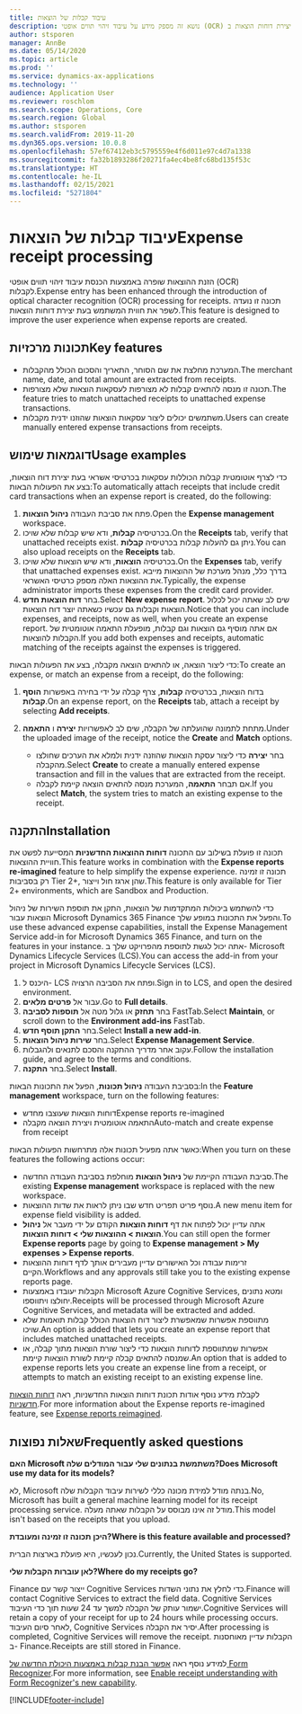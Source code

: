 ```yaml
---
title: עיבוד קבלות של הוצאות
description: נושא זה מספק מידע על עיבוד זיהוי תווים אופטי (OCR) של קבלות. תכונה זו נועדה לשפר את חווית המשתמש בעת יצירת דוחות הוצאות ב-Dynamics 365 Finance‏ Microsoft.
author: stsporen
manager: AnnBe
ms.date: 05/14/2020
ms.topic: article
ms.prod: ''
ms.service: dynamics-ax-applications
ms.technology: ''
audience: Application User
ms.reviewer: roschlom
ms.search.scope: Operations, Core
ms.search.region: Global
ms.author: stsporen
ms.search.validFrom: 2019-11-20
ms.dyn365.ops.version: 10.0.8
ms.openlocfilehash: 57ef67412eb3c5795559e4f6d011e97c4d7a1338
ms.sourcegitcommit: fa32b1893286f20271fa4ec4be8fc68bd135f53c
ms.translationtype: HT
ms.contentlocale: he-IL
ms.lasthandoff: 02/15/2021
ms.locfileid: "5271804"
---
```

# <a name="expense-receipt-processing"></a><span data-ttu-id="9a4f7-104">עיבוד קבלות של הוצאות</span><span class="sxs-lookup"><span data-stu-id="9a4f7-104">Expense receipt processing</span></span>

<span data-ttu-id="9a4f7-105">הזנת ההוצאות שופרה באמצעות הכנסת עיבוד זיהוי תווים אופטי (OCR) לקבלות.</span><span class="sxs-lookup"><span data-stu-id="9a4f7-105">Expense entry has been enhanced through the introduction of optical character recognition (OCR) processing for receipts.</span></span> <span data-ttu-id="9a4f7-106">תכונה זו נועדה לשפר את חווית המשתמש בעת יצירת דוחות הוצאות.</span><span class="sxs-lookup"><span data-stu-id="9a4f7-106">This feature is designed to improve the user experience when expense reports are created.</span></span>

## <a name="key-features"></a><span data-ttu-id="9a4f7-107">תכונות מרכזיות</span><span class="sxs-lookup"><span data-stu-id="9a4f7-107">Key features</span></span>

- <span data-ttu-id="9a4f7-108">המערכת מחלצת את שם הסוחר, התאריך והסכום הכולל מהקבלות.</span><span class="sxs-lookup"><span data-stu-id="9a4f7-108">The merchant name, date, and total amount are extracted from receipts.</span></span>
- <span data-ttu-id="9a4f7-109">תכונה זו מנסה להתאים קבלות לא מצורפות לעסקאות הוצאות שלא מצורפות.</span><span class="sxs-lookup"><span data-stu-id="9a4f7-109">The feature tries to match unattached receipts to unattached expense transactions.</span></span>
- <span data-ttu-id="9a4f7-110">משתמשים יכולים ליצור עסקאות הוצאות שהוזנו ידנית מקבלות.</span><span class="sxs-lookup"><span data-stu-id="9a4f7-110">Users can create manually entered expense transactions from receipts.</span></span>

## <a name="usage-examples"></a><span data-ttu-id="9a4f7-111">דוגמאות שימוש</span><span class="sxs-lookup"><span data-stu-id="9a4f7-111">Usage examples</span></span>

<span data-ttu-id="9a4f7-112">כדי לצרף אוטומטית קבלות הכוללות עסקאות בכרטיסי אשראי בעת יצירת דוח הוצאות, בצע את הפעולות הבאות:</span><span class="sxs-lookup"><span data-stu-id="9a4f7-112">To automatically attach receipts that include credit card transactions when an expense report is created, do the following:</span></span>

  1. <span data-ttu-id="9a4f7-113">פתח את סביבת העבודה **ניהול הוצאות**.</span><span class="sxs-lookup"><span data-stu-id="9a4f7-113">Open the **Expense management** workspace.</span></span>
  2. <span data-ttu-id="9a4f7-114">בכרטיסיה **קבלות**, ודא שיש קבלות שלא שויכו.</span><span class="sxs-lookup"><span data-stu-id="9a4f7-114">On the **Receipts** tab, verify that unattached receipts exist.</span></span> <span data-ttu-id="9a4f7-115">ניתן גם להעלות קבלות בכרטיסיה **קבלות**.</span><span class="sxs-lookup"><span data-stu-id="9a4f7-115">You can also upload receipts on the **Receipts** tab.</span></span>
  3. <span data-ttu-id="9a4f7-116">בכרטיסיה **הוצאות**, ודא שיש הוצאות שלא שויכו.</span><span class="sxs-lookup"><span data-stu-id="9a4f7-116">On the **Expenses** tab, verify that unattached expenses exist.</span></span> <span data-ttu-id="9a4f7-117">בדרך כלל, מנהל מערכת של ההוצאות מייבא את ההוצאות האלה מספק כרטיסי האשראי.</span><span class="sxs-lookup"><span data-stu-id="9a4f7-117">Typically, the expense administrator imports these expenses from the credit card provider.</span></span>
  4. <span data-ttu-id="9a4f7-118">בחר **דוח הוצאות חדש**.</span><span class="sxs-lookup"><span data-stu-id="9a4f7-118">Select **New expense report**.</span></span> <span data-ttu-id="9a4f7-119">שים לב שאתה יכול לכלול הוצאות וקבלות גם עכשיו כשאתה יוצר דוח הוצאות.</span><span class="sxs-lookup"><span data-stu-id="9a4f7-119">Notice that you can include expenses, and receipts, now as well, when you create an expense report.</span></span> <span data-ttu-id="9a4f7-120">אם אתה מוסיף גם הוצאות וגם קבלות, מופעלת התאמה אוטומטית של הקבלות להוצאות.</span><span class="sxs-lookup"><span data-stu-id="9a4f7-120">If you add both expenses and receipts, automatic matching of the receipts against the expenses is triggered.</span></span>

<span data-ttu-id="9a4f7-121">כדי ליצור הוצאה, או להתאים הוצאה מקבלה, בצע את הפעולות הבאות:</span><span class="sxs-lookup"><span data-stu-id="9a4f7-121">To create an expense, or match an expense from a receipt, do the following:</span></span>

  1. <span data-ttu-id="9a4f7-122">בדוח הוצאות, בכרטיסיה **קבלות**, צרף קבלה על ידי בחירה באפשרות **הוסף קבלות**.</span><span class="sxs-lookup"><span data-stu-id="9a4f7-122">On an expense report, on the **Receipts** tab, attach a receipt by selecting **Add receipts**.</span></span>
  2. <span data-ttu-id="9a4f7-123">מתחת לתמונה שהועלתה של הקבלה, שים לב לאפשרויות **יצירה** ו **התאמה**.</span><span class="sxs-lookup"><span data-stu-id="9a4f7-123">Under the uploaded image of the receipt, notice the **Create** and **Match** options.</span></span>

      - <span data-ttu-id="9a4f7-124">בחר **יצירה** כדי ליצור עסקת הוצאות שהוזנה ידנית ולמלא את הערכים שחולצו מהקבלה.</span><span class="sxs-lookup"><span data-stu-id="9a4f7-124">Select **Create** to create a manually entered expense transaction and fill in the values that are extracted from the receipt.</span></span>
      - <span data-ttu-id="9a4f7-125">אם תבחר **התאמה**, המערכת מנסה להתאים הוצאה קיימת לקבלה.</span><span class="sxs-lookup"><span data-stu-id="9a4f7-125">If you select **Match**, the system tries to match an existing expense to the receipt.</span></span>

## <a name="installation"></a><span data-ttu-id="9a4f7-126">התקנה</span><span class="sxs-lookup"><span data-stu-id="9a4f7-126">Installation</span></span>

<span data-ttu-id="9a4f7-127">תכונה זו פועלת בשילוב עם התכונה **דוחות ההוצאות החדשניות** המסייעת לפשט את חוויית ההוצאות.</span><span class="sxs-lookup"><span data-stu-id="9a4f7-127">This feature works in combination with the **Expense reports re-imagined** feature to help simplify the expense experience.</span></span> <span data-ttu-id="9a4f7-128">תכונה זו זמינה רק בסביבות Tier 2+‎, שהן ארגז חול וייצור.</span><span class="sxs-lookup"><span data-stu-id="9a4f7-128">This feature is only available for Tier 2+ environments, which are Sandbox and Production.</span></span>

<span data-ttu-id="9a4f7-129">כדי להשתמש ביכולות המתקדמות של הוצאות, התקן את תוספת השירות של ניהול הוצאות עבור Microsoft Dynamics 365 Finance והפעל את התכונות במופע שלך.</span><span class="sxs-lookup"><span data-stu-id="9a4f7-129">To use these advanced expense capabilities, install the Expense Management Service add-in for Microsoft Dynamics 365 Finance, and turn on the features in your instance.</span></span> <span data-ttu-id="9a4f7-130">אתה יכול לגשת לתוספת מהפרויקט שלך ב- Microsoft Dynamics Lifecycle Services (LCS).</span><span class="sxs-lookup"><span data-stu-id="9a4f7-130">You can access the add-in from your project in Microsoft Dynamics Lifecycle Services (LCS).</span></span>

1. <span data-ttu-id="9a4f7-131">היכנס ל- LCS ופתח את הסביבה הרצויה.</span><span class="sxs-lookup"><span data-stu-id="9a4f7-131">Sign in to LCS, and open the desired environment.</span></span>
2. <span data-ttu-id="9a4f7-132">עבור אל **פרטים מלאים**.</span><span class="sxs-lookup"><span data-stu-id="9a4f7-132">Go to **Full details**.</span></span>
3. <span data-ttu-id="9a4f7-133">בחר **תחזק** או גלול מטה אל **תוספות לסביבה** FastTab.</span><span class="sxs-lookup"><span data-stu-id="9a4f7-133">Select **Maintain**, or scroll down to the **Environment add-ins** FastTab.</span></span>
4. <span data-ttu-id="9a4f7-134">בחר **התקן תוסף חדש**.</span><span class="sxs-lookup"><span data-stu-id="9a4f7-134">Select **Install a new add-in**.</span></span>
5. <span data-ttu-id="9a4f7-135">בחר **שירות ניהול הוצאות**.</span><span class="sxs-lookup"><span data-stu-id="9a4f7-135">Select **Expense Management Service**.</span></span>
6. <span data-ttu-id="9a4f7-136">עקוב אחר מדריך ההתקנה והסכם לתנאים ולהגבלות.</span><span class="sxs-lookup"><span data-stu-id="9a4f7-136">Follow the installation guide, and agree to the terms and conditions.</span></span>
7. <span data-ttu-id="9a4f7-137">בחר **התקנה**.</span><span class="sxs-lookup"><span data-stu-id="9a4f7-137">Select **Install**.</span></span>

<span data-ttu-id="9a4f7-138">בסביבת העבודה **ניהול תכונות**, הפעל את התכונות הבאות:</span><span class="sxs-lookup"><span data-stu-id="9a4f7-138">In the **Feature management** workspace, turn on the following features:</span></span>

- <span data-ttu-id="9a4f7-139">דוחות הוצאות שעוצבו מחדש</span><span class="sxs-lookup"><span data-stu-id="9a4f7-139">Expense reports re-imagined</span></span>
- <span data-ttu-id="9a4f7-140">התאמה אוטומטית ויצירת הוצאה מקבלה</span><span class="sxs-lookup"><span data-stu-id="9a4f7-140">Auto-match and create expense from receipt</span></span>

<span data-ttu-id="9a4f7-141">כאשר אתה מפעיל תכונות אלה מתרחשות הפעולות הבאות:</span><span class="sxs-lookup"><span data-stu-id="9a4f7-141">When you turn on these features the following actions occur:</span></span>

- <span data-ttu-id="9a4f7-142">סביבת העבודה הקיימת של **ניהול הוצאות** מוחלפת בסביבת העבודה החדשה.</span><span class="sxs-lookup"><span data-stu-id="9a4f7-142">The existing **Expense management** workspace is replaced with the new workspace.</span></span>
- <span data-ttu-id="9a4f7-143">נוסף פריט תפריט חדש שבו ניתן לראות את שדות ההוצאות.</span><span class="sxs-lookup"><span data-stu-id="9a4f7-143">A new menu item for expense field visibility is added.</span></span>
- <span data-ttu-id="9a4f7-144">אתה עדיין יכול לפתוח את דף **דוחות הוצאות** הקודם על ידי מעבר אל **ניהול הוצאות > ההוצאות שלי > דוחות הוצאות**.</span><span class="sxs-lookup"><span data-stu-id="9a4f7-144">You can still open the former **Expense reports** page by going to **Expense management > My expenses > Expense reports**.</span></span>
- <span data-ttu-id="9a4f7-145">זרימות עבודה וכל האישורים עדיין מעבירים אותך לדף דוחות ההוצאות הקיים.</span><span class="sxs-lookup"><span data-stu-id="9a4f7-145">Workflows and any approvals still take you to the existing expense reports page.</span></span>
- <span data-ttu-id="9a4f7-146">הקבלות יעובדו באמצעות Microsoft Azure Cognitive Services, ומטא נתונים יחולצו ויתווספו.</span><span class="sxs-lookup"><span data-stu-id="9a4f7-146">Receipts will be processed through Microsoft Azure Cognitive Services, and metadata will be extracted and added.</span></span>
- <span data-ttu-id="9a4f7-147">מתווספת אפשרות שמאפשרת ליצור דוח הוצאות הכולל קבלות תואמות שלא שויכו.</span><span class="sxs-lookup"><span data-stu-id="9a4f7-147">An option is added that lets you create an expense report that includes matched unattached receipts.</span></span>
- <span data-ttu-id="9a4f7-148">אפשרות שמתווספת לדוחות הוצאות כדי ליצור שורת הוצאות מתוך קבלה, או שמנסה להתאים קבלה קיימת לשורת הוצאות קיימת.</span><span class="sxs-lookup"><span data-stu-id="9a4f7-148">An option that is added to expense reports lets you create an expense line from a receipt, or attempts to match an existing receipt to an existing expense line.</span></span>

<span data-ttu-id="9a4f7-149">לקבלת מידע נוסף אודות תכונת דוחות הוצאות החדשניות, ראה [דוחות הוצאות חדשניות](ExpenseWorkspaceNew.md).</span><span class="sxs-lookup"><span data-stu-id="9a4f7-149">For more information about the Expense reports re-imagined feature, see [Expense reports reimagined](ExpenseWorkspaceNew.md).</span></span>

## <a name="frequently-asked-questions"></a><span data-ttu-id="9a4f7-150">שאלות נפוצות</span><span class="sxs-lookup"><span data-stu-id="9a4f7-150">Frequently asked questions</span></span>

<span data-ttu-id="9a4f7-151">**האם Microsoft משתמשת בנתונים שלי עבור המודלים שלה?**</span><span class="sxs-lookup"><span data-stu-id="9a4f7-151">**Does Microsoft use my data for its models?**</span></span>

<span data-ttu-id="9a4f7-152">לא, Microsoft בנתה מודל למידת מכונה כללי לשירות עיבוד הקבלות שלה.</span><span class="sxs-lookup"><span data-stu-id="9a4f7-152">No, Microsoft has built a general machine learning model for its receipt processing service.</span></span> <span data-ttu-id="9a4f7-153">מודל זה אינו מבוסס על הקבלות שאתה מעלה.</span><span class="sxs-lookup"><span data-stu-id="9a4f7-153">This model isn't based on the receipts that you upload.</span></span>

<span data-ttu-id="9a4f7-154">**היכן תכונה זו זמינה ומעובדת?**</span><span class="sxs-lookup"><span data-stu-id="9a4f7-154">**Where is this feature available and processed?**</span></span>

<span data-ttu-id="9a4f7-155">נכון לעכשיו, היא פועלת בארצות הברית.</span><span class="sxs-lookup"><span data-stu-id="9a4f7-155">Currently, the United States is supported.</span></span>

<span data-ttu-id="9a4f7-156">**לאן עוברות הקבלות שלי?**</span><span class="sxs-lookup"><span data-stu-id="9a4f7-156">**Where do my receipts go?**</span></span>

<span data-ttu-id="9a4f7-157">Finance ייצור קשר עם Cognitive Services כדי לחלץ את נתוני השדות.</span><span class="sxs-lookup"><span data-stu-id="9a4f7-157">Finance will contact Cognitive Services to extract the field data.</span></span> <span data-ttu-id="9a4f7-158">Cognitive Services ישמור עותק של הקבלה למשך עד 24 שעות תוך כדי העיבוד.</span><span class="sxs-lookup"><span data-stu-id="9a4f7-158">Cognitive Services will retain a copy of your receipt for up to 24 hours while processing occurs.</span></span> <span data-ttu-id="9a4f7-159">לאחר סיום העיבוד, Cognitive Services יסיר את הקבלה.</span><span class="sxs-lookup"><span data-stu-id="9a4f7-159">After processing is completed, Cognitive Services will remove the receipt.</span></span> <span data-ttu-id="9a4f7-160">הקבלות עדיין מאוחסנות ב- Finance.</span><span class="sxs-lookup"><span data-stu-id="9a4f7-160">Receipts are still stored in Finance.</span></span>

<span data-ttu-id="9a4f7-161">למידע נוסף ראה [אפשר הבנת קבלות באמצעות היכולת החדשה של Form Recognizer](https://azure.microsoft.com/blog/enable-receipt-understanding-with-form-recognizer-s-new-capability/).</span><span class="sxs-lookup"><span data-stu-id="9a4f7-161">For more information, see [Enable receipt understanding with Form Recognizer's new capability](https://azure.microsoft.com/blog/enable-receipt-understanding-with-form-recognizer-s-new-capability/).</span></span>


[!INCLUDE[footer-include](../includes/footer-banner.md)]
